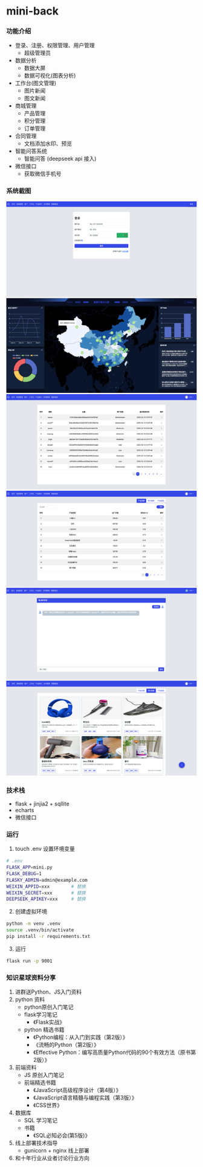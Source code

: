 mini-back
======

### 功能介绍
- 登录、注册、权限管理、用户管理
    - 超级管理员
- 数据分析
    - 数据大屏
    - 数据可视化(图表分析)
- 工作台(图文管理)
    - 图片新闻
    - 图文新闻
- 商城管理
    - 产品管理
    - 积分管理
    - 订单管理
- 合同管理
    - 文档添加水印、预览
- 智能问答系统
    - 智能问答 (deepseek api 接入)
- 微信接口
    - 获取微信手机号


### 系统截图
![登录](./short/login.png)
![数据大屏](./short/bigscreen.png)
![客户](./short/cusmer.png)
![用户](./short/product.png)
![问答系统](./short/chat.png)
![积分商城](./short/mall.png)




### 技术栈
- flask + jinjia2 + sqllite
- echarts
- 微信接口


### 运行
1. touch .env 设置环境变量   
```bash
# .env
FLASK_APP=mini.py
FLASK_DEBUG=1
FLASKY_ADMIN=admin@example.com
WEIXIN_APPID=xxx        # 替换
WEIXIN_SECRET=xxx       # 替换
DEEPSEEK_APIKEY=xxx     # 替换
```

2. 创建虚拟环境
```bash
python -m venv .venv
source .venv/bin/activate
pip install -r requirements.txt
```

3. 运行
```bash
flask run -p 9001
```

### 知识星球资料分享
1. 进群送Python、JS入门资料
2. python 资料
    - python原创入门笔记
    - flask学习笔记
        - 《Flask实战》
    - python 精选书籍
        - 《Python编程：从入门到实践（第2版）》
        - 《流畅的Python（第2版）》
        - 《Effective Python：编写高质量Python代码的90个有效方法（原书第2版）》
3. 前端资料
    - JS 原创入门笔记
    - 前端精选书籍
        - 《JavaScript高级程序设计（第4版）》
        - 《JavaScript语言精髓与编程实践（第3版）》
        - 《CSS世界》
4. 数据库
    - SQL 学习笔记
    - 书籍
        - 《SQL必知必会(第5版)》
5. 线上部署技术指导
    - gunicorn + nginx 线上部署
6. 和十年行业从业者讨论行业方向

